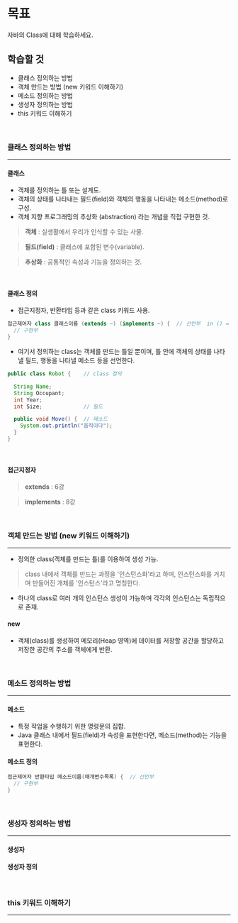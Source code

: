 # 목표
자바의 Class에 대해 학습하세요.

## 학습할 것
  - 클래스 정의하는 방법
  - 객체 만드는 방법 (new 키워드 이해하기)
  - 메소드 정의하는 방법
  - 생성자 정의하는 방법
  - this 키워드 이해하기
<br>


### 클래스 정의하는 방법
---
  #### 클래스
   - 객체를 정의하는 틀 또는 설계도.
   - 객체의 상태를 나타내는 필드(field)와 객체의 행동을 나타내는 메소드(method)로 구성.
   - 객체 지향 프로그래밍의 추상화 (abstraction) 라는 개념을 직접 구현한 것.
  > **객체** : 실생활에서 우리가 인식할 수 있는 사물.

  > **필드(field)** : 클래스에 포함된 변수(variable).

  > **추상화** : 공통적인 속성과 기능을 정의하는 것.
<br>

  #### 클래스 정의
   - 접근지정자, 반환타입 등과 같은 class 키워드 사용.
  ```java
  접근제어자 class 클래스이름 (extends ~) (implements ~) {  // 선언부  in () = options
    // 구현부
  }
  ```

   - 여기서 정의하는 class는 객체를 만드는 틀일 뿐이며, 틀 안에 객체의 상태를 나타낼 필드, 행동을 나타낼 메소드 등을 선언한다.
  ```java
  public class Robot {    // class 정의

    String Name;
    String Occupant;
    int Year;
    int Size;             // 필드

    public void Move() {  // 메소드
      System.out.println("움직이다");
    }
  }
  ```
<br>

  #### 접근지정자

  > **extends** : 6강

  > **implements** : 8강
<br>


### 객체 만드는 방법 (new 키워드 이해하기)
---
  - 정의한 class(객체를 만드는 틀)를 이용하여 생성 가능.
> class 내에서 객체를 만드는 과정을 '인스턴스화'라고 하며, 인스턴스화를 거치며 만들어진 개체를 '인스턴스'라고 명칭한다.
  - 하나의 class로 여러 개의 인스턴스 생성이 가능하며 각각의 인스턴스는 독립적으로 존재.

  #### new
   - 객체(class)를 생성하여 메모리(Heap 영역)에 데이터를 저장할 공간을 할당하고 저장한 공간의 주소를 객체에게 반환.
<br>


### 메소드 정의하는 방법
---
  #### 메소드
   - 특정 작업을 수행하기 위한 명령문의 집합.
   - Java 클래스 내에서 필드(field)가 속성을 표현한다면, 메소드(method)는 기능을 표현한다.
  #### 메소드 정의
  ```java
  접근제어자 반환타입 메소드이름(매개변수목록) {  // 선언부
    // 구현부
  }
  ```
<br>


### 생성자 정의하는 방법
---
  #### 생성자

  #### 생성자 정의
<br>


### this 키워드 이해하기
---
<br>
